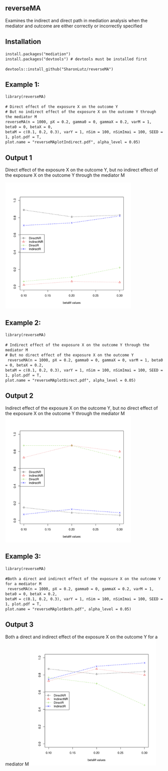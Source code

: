 
## reverseMA
Examines the indirect and direct path in mediation analysis when the mediator and outcome are either correctly or incorrectly specified

## Installation
```
install.packages("mediation") 
install.packages("devtools") # devtools must be installed first

devtools::install_github("SharonLutz/reverseMA")
```

## Example 1:
```
library(reverseMA)

# Direct effect of the exposure X on the outcome Y
# But no indirect effect of the exposure X on the outcome Y through the mediator M
reverseMA(n = 1000, pX = 0.2, gamma0 = 0, gammaX = 0.2, varM = 1, beta0 = 0, betaX = 0, 
betaM = c(0.1, 0.2, 0.3), varY = 1, nSim = 100, nSimImai = 100, SEED = 1, plot.pdf = T, 
plot.name = "reverseMAplotIndirect.pdf", alpha_level = 0.05)
```

## Output 1
Direct effect of the exposure X on the outcome Y, but no indirect effect of the exposure X on the outcome Y through the mediator M

<img src="plots/reverseMAplotDirect.png" width="400">


## Example 2:
```
library(reverseMA)

# Indirect effect of the exposure X on the outcome Y through the mediator M
# But no direct effect of the exposure X on the outcome Y
 reverseMA(n = 1000, pX = 0.2, gamma0 = 0, gammaX = 0, varM = 1, beta0 = 0, betaX = 0.2, 
betaM = c(0.1, 0.2, 0.3), varY = 1, nSim = 100, nSimImai = 100, SEED = 1, plot.pdf = T, 
plot.name = "reverseMAplotDirect.pdf", alpha_level = 0.05)
```

## Output 2
Indirect effect of the exposure X on the outcome Y, but no direct effect of the exposure X on the outcome Y through the mediator M
<img src="plots/reverseMAplotIndirect.png" width="400">


## Example 3:
```
library(reverseMA)

#Both a direct and indirect effect of the exposure X on the outcome Y for a mediator M
 reverseMA(n = 1000, pX = 0.2, gamma0 = 0, gammaX = 0.2, varM = 1, beta0 = 0, betaX = 0.2, 
betaM = c(0.1, 0.2, 0.3), varY = 1, nSim = 100, nSimImai = 100, SEED = 1, plot.pdf = T, 
plot.name = "reverseMAplotBoth.pdf", alpha_level = 0.05)
```

## Output 3
Both a direct and indirect effect of the exposure X on the outcome Y for a mediator M
<img src="plots/reverseMAplotBoth.png" width="400">
